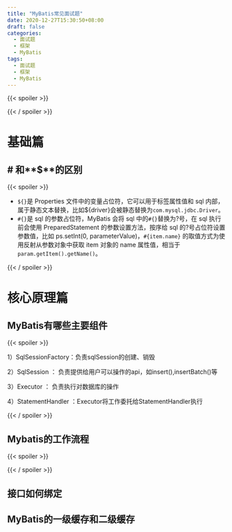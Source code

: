 ```yaml
---
title: "MyBatis常见面试题"
date: 2020-12-27T15:30:50+08:00
draft: false
categories:
  - 面试题
  - 框架
  - MyBatis
tags:
  - 面试题
  - 框架
  - MyBatis
---
```




{{< spoiler >}} 



{{< / spoiler >}}



# 基础篇

##  **#** 和**$**的区别

{{< spoiler >}} 

- `${}`是 Properties 文件中的变量占位符，它可以用于标签属性值和 sql 内部，属于静态文本替换，比如${driver}会被静态替换为`com.mysql.jdbc.Driver`。
- `#{}`是 sql 的参数占位符，MyBatis 会将 sql 中的`#{}`替换为?号，在 sql 执行前会使用 PreparedStatement 的参数设置方法，按序给 sql 的?号占位符设置参数值，比如 ps.setInt(0, parameterValue)，`#{item.name}` 的取值方式为使用反射从参数对象中获取 item 对象的 name 属性值，相当于 `param.getItem().getName()`。

{{< / spoiler >}}





# 核心原理篇

## MyBatis有哪些主要组件

{{< spoiler >}} 

1）SqlSessionFactory：负责sqlSession的创建、销毁

2）SqlSession ： 负责提供给用户可以操作的api，如insert(),insertBatch()等

3）Executor ： 负责执行对数据库的操作

4）StatementHandler ：Executor将工作委托给StatementHandler执行

{{< / spoiler >}}



## Mybatis的工作流程

{{< spoiler >}} 



{{< / spoiler >}}



## 接口如何绑定





## MyBatis的一级缓存和二级缓存





